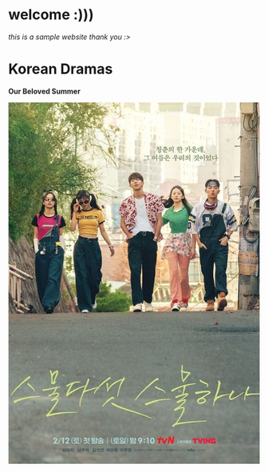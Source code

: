 # welcome :)))

*this is a sample website thank you :>* 


# Korean Dramas 






**Our Beloved Summer** 


![alt text](1efa6220bcf7e911cffe1dff06d3ade7.jpg)

